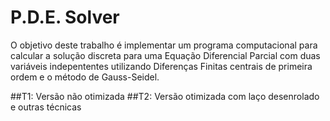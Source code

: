 # P.D.E. Solver
O objetivo deste trabalho é implementar um programa computacional para calcular a solução discreta para uma Equação Diferencial Parcial com duas variáveis indepententes utilizando Diferenças Finitas centrais de primeira ordem e o método de Gauss-Seidel.

##T1: Versão não otimizada
##T2: Versão otimizada com laço desenrolado e outras técnicas
